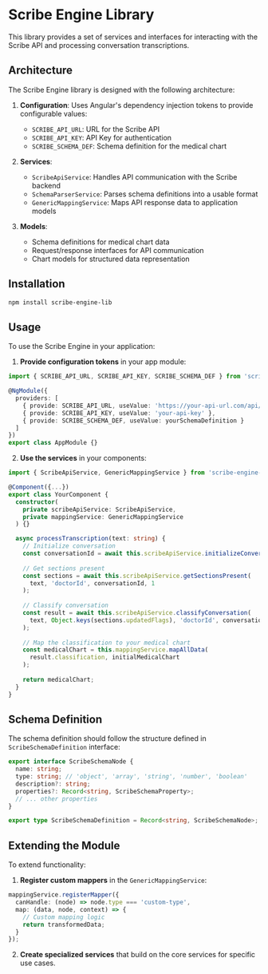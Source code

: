 # Scribe Engine Library

This library provides a set of services and interfaces for interacting with the Scribe API and processing conversation transcriptions.

## Architecture

The Scribe Engine library is designed with the following architecture:

1. **Configuration**: Uses Angular's dependency injection tokens to provide configurable values:
   - `SCRIBE_API_URL`: URL for the Scribe API
   - `SCRIBE_API_KEY`: API Key for authentication
   - `SCRIBE_SCHEMA_DEF`: Schema definition for the medical chart

2. **Services**:
   - `ScribeApiService`: Handles API communication with the Scribe backend
   - `SchemaParserService`: Parses schema definitions into a usable format
   - `GenericMappingService`: Maps API response data to application models

3. **Models**:
   - Schema definitions for medical chart data
   - Request/response interfaces for API communication
   - Chart models for structured data representation

## Installation

```bash
npm install scribe-engine-lib
```

## Usage

To use the Scribe Engine in your application:

1. **Provide configuration tokens** in your app module:

```typescript
import { SCRIBE_API_URL, SCRIBE_API_KEY, SCRIBE_SCHEMA_DEF } from 'scribe-engine-lib';

@NgModule({
  providers: [
    { provide: SCRIBE_API_URL, useValue: 'https://your-api-url.com/api/' },
    { provide: SCRIBE_API_KEY, useValue: 'your-api-key' },
    { provide: SCRIBE_SCHEMA_DEF, useValue: yourSchemaDefinition }
  ]
})
export class AppModule {}
```

2. **Use the services** in your components:

```typescript
import { ScribeApiService, GenericMappingService } from 'scribe-engine-lib';

@Component({...})
export class YourComponent {
  constructor(
    private scribeApiService: ScribeApiService,
    private mappingService: GenericMappingService
  ) {}

  async processTranscription(text: string) {
    // Initialize conversation
    const conversationId = await this.scribeApiService.initializeConversation('doctorId');
    
    // Get sections present
    const sections = await this.scribeApiService.getSectionsPresent(
      text, 'doctorId', conversationId, 1
    );
    
    // Classify conversation
    const result = await this.scribeApiService.classifyConversation(
      text, Object.keys(sections.updatedFlags), 'doctorId', conversationId, 1
    );
    
    // Map the classification to your medical chart
    const medicalChart = this.mappingService.mapAllData(
      result.classification, initialMedicalChart
    );
    
    return medicalChart;
  }
}
```

## Schema Definition

The schema definition should follow the structure defined in `ScribeSchemaDefinition` interface:

```typescript
export interface ScribeSchemaNode {
  name: string;
  type: string; // 'object', 'array', 'string', 'number', 'boolean'
  description?: string;
  properties?: Record<string, ScribeSchemaProperty>;
  // ... other properties
}

export type ScribeSchemaDefinition = Record<string, ScribeSchemaNode>;
```

## Extending the Module

To extend functionality:

1. **Register custom mappers** in the `GenericMappingService`:

```typescript
mappingService.registerMapper({
  canHandle: (node) => node.type === 'custom-type',
  map: (data, node, context) => {
    // Custom mapping logic
    return transformedData;
  }
});
```

2. **Create specialized services** that build on the core services for specific use cases.
